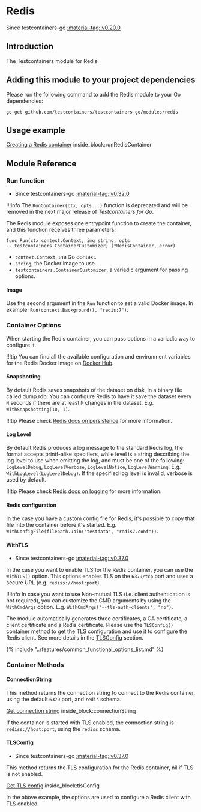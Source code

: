 # Redis

Since testcontainers-go <a href="https://github.com/testcontainers/testcontainers-go/releases/tag/v0.20.0"><span class="tc-version">:material-tag: v0.20.0</span></a>

## Introduction

The Testcontainers module for Redis.

## Adding this module to your project dependencies

Please run the following command to add the Redis module to your Go dependencies:

```
go get github.com/testcontainers/testcontainers-go/modules/redis
```

## Usage example

<!--codeinclude-->
[Creating a Redis container](../../modules/redis/examples_test.go) inside_block:runRedisContainer
<!--/codeinclude-->

## Module Reference

### Run function

- Since testcontainers-go <a href="https://github.com/testcontainers/testcontainers-go/releases/tag/v0.32.0"><span class="tc-version">:material-tag: v0.32.0</span></a>

!!!info
    The `RunContainer(ctx, opts...)` function is deprecated and will be removed in the next major release of _Testcontainers for Go_.

The Redis module exposes one entrypoint function to create the container, and this function receives three parameters:

```golang
func Run(ctx context.Context, img string, opts ...testcontainers.ContainerCustomizer) (*RedisContainer, error)
```

- `context.Context`, the Go context.
- `string`, the Docker image to use.
- `testcontainers.ContainerCustomizer`, a variadic argument for passing options.

#### Image

Use the second argument in the `Run` function to set a valid Docker image.
In example: `Run(context.Background(), "redis:7")`.

### Container Options

When starting the Redis container, you can pass options in a variadic way to configure it.

!!!tip
    You can find all the available configuration and environment variables for the Redis Docker image on [Docker Hub](https://hub.docker.com/_/redis).

#### Snapshotting

By default Redis saves snapshots of the dataset on disk, in a binary file called dump.rdb. You can configure Redis to have it save the dataset every `N` seconds if there are at least `M` changes in the dataset. E.g. `WithSnapshotting(10, 1)`.

!!!tip
    Please check [Redis docs on persistence](https://redis.io/docs/management/persistence/#snapshotting) for more information.

#### Log Level

By default Redis produces a log message to the standard Redis log, the format accepts printf-alike specifiers, while level is a string describing the log level to use when emitting the log, and must be one of the following: `LogLevelDebug`, `LogLevelVerbose`, `LogLevelNotice`, `LogLevelWarning`. E.g. `WithLogLevel(LogLevelDebug)`. If the specified log level is invalid, verbose is used by default.

!!!tip
    Please check [Redis docs on logging](https://redis.io/docs/reference/modules/modules-api-ref/#redismodule_log) for more information.

#### Redis configuration

In the case you have a custom config file for Redis, it's possible to copy that file into the container before it's started. E.g. `WithConfigFile(filepath.Join("testdata", "redis7.conf"))`.

#### WithTLS

- Since testcontainers-go <a href="https://github.com/testcontainers/testcontainers-go/releases/tag/v0.37.0"><span class="tc-version">:material-tag: v0.37.0</span></a>

In the case you want to enable TLS for the Redis container, you can use the `WithTLS()` option. This options enables TLS on the `6379/tcp` port and uses a secure URL (e.g. `rediss://host:port`).

!!!info
    In case you want to use Non-mutual TLS (i.e. client authentication is not required), you can customize the CMD arguments by using the `WithCmdArgs` option. E.g. `WithCmdArgs("--tls-auth-clients", "no")`.

The module automatically generates three certificates, a CA certificate, a client certificate and a Redis certificate. Please use the `TLSConfig()` container method to get the TLS configuration and use it to configure the Redis client. See more details in the [TLSConfig](#tlsconfig) section.

{% include "../features/common_functional_options_list.md" %}

### Container Methods

#### ConnectionString

This method returns the connection string to connect to the Redis container, using the default `6379` port, and `redis` schema.

<!--codeinclude-->
[Get connection string](../../modules/redis/redis_test.go) inside_block:connectionString
<!--/codeinclude-->

If the container is started with TLS enabled, the connection string is `rediss://host:port`, using the `rediss` schema.

#### TLSConfig

- Since testcontainers-go <a href="https://github.com/testcontainers/testcontainers-go/releases/tag/v0.37.0"><span class="tc-version">:material-tag: v0.37.0</span></a>

This method returns the TLS configuration for the Redis container, nil if TLS is not enabled.

<!--codeinclude-->
[Get TLS config](../../modules/redis/redis_test.go) inside_block:tlsConfig
<!--/codeinclude-->

In the above example, the options are used to configure a Redis client with TLS enabled.
